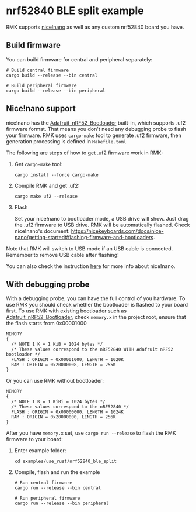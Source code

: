 # nrf52840 BLE split example

RMK supports [nice!nano](https://nicekeyboards.com/nice-nano) as well as any custom nrf52840 board you have. 

## Build firmware

You can build firmware for central and peripheral separately:

```shell
# Build central firmware
cargo build --release --bin central

# Build peripheral firmware
cargo build --release --bin peripheral
```

## Nice!nano support

nice!nano has the [Adafruit_nRF52_Bootloader](https://github.com/adafruit/Adafruit_nRF52_Bootloader) built-in, which supports .uf2 firmware format. That means you don't need any debugging probe to flash your firmware. RMK uses `cargo-make` tool to generate .uf2 firmware, then generation processing is defined in `Makefile.toml`

The following are steps of how to get .uf2 firmware work in RMK:

1. Get `cargo-make` tool:
   ```shell
   cargo install --force cargo-make
   ```
2. Compile RMK and get .uf2:
   ```shell
   cargo make uf2 --release
   ```
3. Flash

   Set your nice!nano to bootloader mode, a USB drive will show. Just drag the .uf2 firmware to USB drive. RMK will be automatically flashed. Check nice!nano's document: https://nicekeyboards.com/docs/nice-nano/getting-started#flashing-firmware-and-bootloaders. 

Note that RMK will switch to USB mode if an USB cable is connected. Remember to remove USB cable after flashing!

You can also check the instruction [here](https://nicekeyboards.com/docs/nice-nano/) for more info about nice!nano.

## With debugging probe

With a debugging probe, you can have the full control of you hardware. To use RMK you should check whether the bootloader is flashed to your board first. To use RMK with existing bootloader such as [Adafruit_nRF52_Bootloader](https://github.com/adafruit/Adafruit_nRF52_Bootloader), check `memory.x` in the project root, ensure that the flash starts from 0x00001000

```
MEMORY
{
  /* NOTE 1 K = 1 KiB = 1024 bytes */
  /* These values correspond to the nRF52840 WITH Adafruit nRF52 bootloader */
  FLASH : ORIGIN = 0x00001000, LENGTH = 1020K
  RAM : ORIGIN = 0x20000008, LENGTH = 255K
}
```

Or you can use RMK without bootloader:

```
MEMORY
{
  /* NOTE 1 K = 1 KiBi = 1024 bytes */
  /* These values correspond to the nRF52840 */
  FLASH : ORIGIN = 0x00000000, LENGTH = 1024K
  RAM : ORIGIN = 0x20000000, LENGTH = 256K
}
```

After you have `memory.x` set, use `cargo run --release` to flash the RMK firmware to your board:

1. Enter example folder:
   ```shell
   cd examples/use_rust/nrf52840_ble_split
   ```
2. Compile, flash and run the example
   ```shell
   # Run central firmware
   cargo run --release --bin central

   # Run peripheral firmware
   cargo run --release --bin peripheral
   ```
